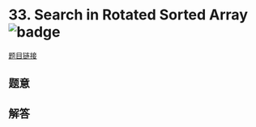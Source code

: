 # 33. Search in Rotated Sorted Array ![badge](https://img.shields.io/badge/-medium-yellow?style=flat-square)

[题目链接](https://leetcode.com/problems/search-in-rotated-sorted-array)

## 题意

## 解答

